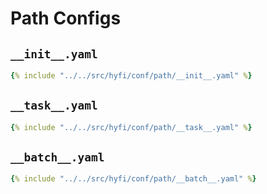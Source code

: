 # Path Configs

## `__init__.yaml`

```yaml
{% include "../../src/hyfi/conf/path/__init__.yaml" %}
```

## `__task__.yaml`

```yaml
{% include "../../src/hyfi/conf/path/__task__.yaml" %}
```

## `__batch__.yaml`

```yaml
{% include "../../src/hyfi/conf/path/__batch__.yaml" %}
```
